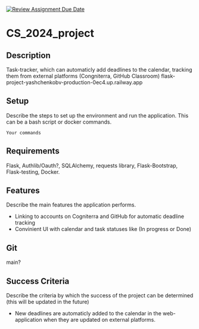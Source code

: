 [![Review Assignment Due Date](https://classroom.github.com/assets/deadline-readme-button-22041afd0340ce965d47ae6ef1cefeee28c7c493a6346c4f15d667ab976d596c.svg)](https://classroom.github.com/a/d2zEkl7e)
# CS_2024_project

## Description

Task-tracker, which can automaticly add deadlines to the calendar, tracking them from external platforms (Congniterra, GitHub Classroom)
flask-project-yashchenkobv-production-0ec4.up.railway.app

## Setup

Describe the steps to set up the environment and run the application. This can be a bash script or docker commands.

```
Your commands

```

## Requirements

Flask, Authlib/Oauth?, SQLAlchemy, requests library, Flask-Bootstrap, Flask-testing, Docker.
## Features

Describe the main features the application performs.

* Linking to accounts on Cogniterra and GitHub for automatic deadline tracking
* Convinient UI with calendar and task statuses like (In progress or Done)

## Git

main?

## Success Criteria

Describe the criteria by which the success of the project can be determined
(this will be updated in the future)

* New deadlines are automaticly added to the calendar in the web-application when they are updated on external platforms.

